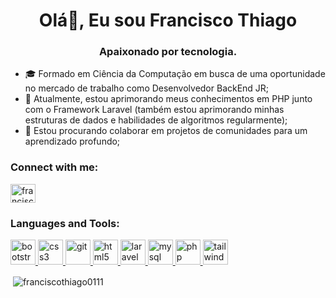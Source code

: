 
<h1 align="center">Olá👋, Eu sou Francisco Thiago</h1>
<h3 align="center">Apaixonado por tecnologia.</h3>

- 🎓 Formado em Ciência da Computação em busca de uma oportunidade no mercado de trabalho como Desenvolvedor BackEnd JR;
- 🔭 Atualmente, estou aprimorando meus conhecimentos em PHP junto com o Framework Laravel (também estou aprimorando minhas estruturas de dados e habilidades de algoritmos regularmente);
- 🤝 Estou procurando colaborar em projetos de comunidades para um aprendizado profundo; 

<h3 align="left">Connect with me:</h3>
<p align="left">
<a href="https://linkedin.com/in/francisco-thiago-61b5b0132" target="blank"><img align="center" src="https://cdn.jsdelivr.net/npm/simple-icons@3.0.1/icons/linkedin.svg" alt="francisco-thiago-61b5b0132" height="30" width="40" /></a>
</p>

<h3 align="left">Languages and Tools:</h3>
<p align="left"> <a href="https://getbootstrap.com" target="_blank"> <img src="https://devicons.github.io/devicon/devicon.git/icons/bootstrap/bootstrap-plain.svg" alt="bootstrap" width="40" height="40"/> </a> <a href="https://www.w3schools.com/css/" target="_blank"> <img src="https://devicons.github.io/devicon/devicon.git/icons/css3/css3-original-wordmark.svg" alt="css3" width="40" height="40"/> </a> <a href="https://git-scm.com/" target="_blank"> <img src="https://www.vectorlogo.zone/logos/git-scm/git-scm-icon.svg" alt="git" width="40" height="40"/> </a> <a href="https://www.w3.org/html/" target="_blank"> <img src="https://devicons.github.io/devicon/devicon.git/icons/html5/html5-original-wordmark.svg" alt="html5" width="40" height="40"/> </a> <a href="https://laravel.com/" target="_blank"> <img src="https://devicons.github.io/devicon/devicon.git/icons/laravel/laravel-plain-wordmark.svg" alt="laravel" width="40" height="40"/> </a> <a href="https://www.mysql.com/" target="_blank"> <img src="https://devicons.github.io/devicon/devicon.git/icons/mysql/mysql-original-wordmark.svg" alt="mysql" width="40" height="40"/> </a> <a href="https://www.php.net" target="_blank"> <img src="https://devicons.github.io/devicon/devicon.git/icons/php/php-original.svg" alt="php" width="40" height="40"/> </a> <a href="https://tailwindcss.com/" target="_blank"> <img src="https://www.vectorlogo.zone/logos/tailwindcss/tailwindcss-icon.svg" alt="tailwind" width="40" height="40"/> </a> </p>

<p>&nbsp;<img align="center" src="https://github-readme-stats.vercel.app/api?username=franciscothiago0111&show_icons=true&locale=en" alt="franciscothiago0111" /></p>
